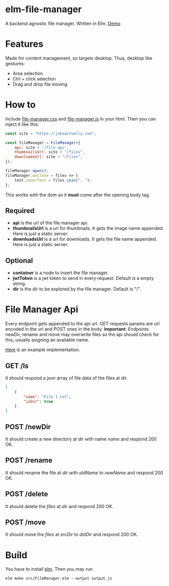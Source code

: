 # elm-file-manager
A backend agnostic file manager. Written in Elm. [Demo](https://jakeactually.com/elm-file-manager/)

# Features
Made for content management, so targets desktop. Thus, desktop like gestures:
- Area selection
- Ctrl + click selection
- Drag and drop file moving

# How to
Include [file-manager.css](https://github.com/jakeactually/elm-file-manager/blob/master/dist/file-manager.css) and [file-manager.js](https://github.com/jakeactually/elm-file-manager/blob/master/dist/file-manager.js) in your html. Then you can inject it like this:

```javascript
const site = "https://jakeactually.com";

const fileManager = FileManager({
    api: site + '/file-api',
    thumbnailsUrl: site + "/files",
    downloadsUrl: site + "/files",
});

fileManager.open();
fileManager.onClose = files => {
    text.innerText = files.join(", ");
};
```

This works with the dom so it **must** come after the opening body tag.

## Required
- **api** is the url of the file manager api.
- **thumbnailsUrl** is a url for thumbnails. It gets the image name appended. Here is just a static server.
- **downloadsUrl** is a url for downloads. It gets the file name appended. Here is just a static server.

## Optional
- **container** is a node to insert the file manager.
- **jwtToken** is a jwt token to send in every request. Default is a empty string.
- **dir** is the dir to be explored by the file manager. Default is "/".

# File Manager Api
Every endpoint gets appended to the api url. GET requests params are url encoded in the url and POST ones in the body. **Important**: Endpoints newDir, rename and move may overwrite files so the api should check for this, usually asigning an available name.

[Here](https://github.com/jakeactually/file-api/blob/master/app/Main.hs) is an example implementation.

## GET /ls
It should respond a json array of file data of the files at _dir_.

```json
[
    {
        "name": "File 1.txt",
        "isDir": true
    }
]
```

## POST /newDir
It should create a new directory at _dir_ with name _name_ and respond 200 OK.

## POST /rename
It should rename the file at _dir_ with _oldName_ to _newName_ and respond 200 OK.

## POST /delete
It should delete the _files_ at _dir_ and respond 200 OK.

## POST /move
It should move the _files_ at _srcDir_ to _dstDir_ and respond 200 OK.

# Build
You have to install [elm](https://elm-lang.org/).
Then you may run

```
elm make src/FileManager.elm --output output.js
```
